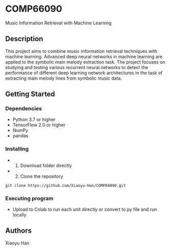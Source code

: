 # COMP66090
Music Information Retrieval with Machine Learning


## Description
This project aims to combine music information retrieval techniques with machine learning. Advanced deep neural networks in machine learning are applied to the symbolic main melody extraction task. The project focuses on studying and testing various recurrent neural networks to detect the performance of different deep learning network architectures in the task of extracting main melody lines from symbolic music data.

## Getting Started

### Dependencies

* Python 3.7 or higher
* TensorFlow 2.0 or higher
* NumPy
* pandas

### Installing

* 1. Download folder directly
* 2. Clone the repository
```
git clone https://github.com/Xiaoyu-Han/COMP66090.git
```

### Executing program

* Upload to Colab to run each unit directly or convert to py file and run locally

## Authors

Xiaoyu Han 
